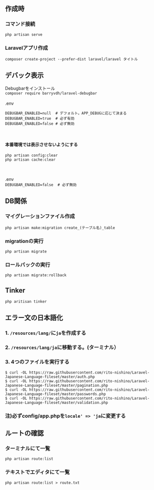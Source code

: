 ## 作成時<br>
### コマンド接続<br>
```php artisan serve```
<br>
### Laravelアプリ作成<br>
```composer create-project --prefer-dist laravel/laravel タイトル```
<br>
## デバック表示<br>
Debugbarをインストール<br>
```composer require barryvdh/laravel-debugbar```
<br><br>
.env<br>
```
DEBUGBAR_ENABLED=null  # デフォルト。APP_DEBUGに応じて決まる
DEBUGBAR_ENABLED=true  # 必ず有効
DEBUGBAR_ENABLED=false # 必ず無効
```
<br>

#### 本番環境では表示させないようにする
```
php artisan config:clear
php artisan cache:clear
```
<br><br>
.env<br>
```DEBUGBAR_ENABLED=false  # 必ず無効```
<br>
## DB関係<br>

### マイグレーションファイル作成<br>
```php artisan make:migration create_(テーブル名)_table```
<br>
### migrationの実行<br>
```php artisan migrate```<br>
### ロールバックの実行<br>
```php artisan migrate:rollback```<br>
## Tinker<br>
```php aritisan tinker```
<br>
## エラー文の日本語化<br>
### 1. ```/resources/lang/```に```ja```を作成する<br>
### 2. ```/resources/lang/ja```に移動する。(ターミナル）<br>
### 3. 4つのファイルを実行する<br>
```
$ curl -OL https://raw.githubusercontent.com/rito-nishino/Laravel-Japanese-Language-fileset/master/auth.php
$ curl -OL https://raw.githubusercontent.com/rito-nishino/Laravel-Japanese-Language-fileset/master/pagination.php
$ curl -OL https://raw.githubusercontent.com/rito-nishino/Laravel-Japanese-Language-fileset/master/passwords.php
$ curl -OL https://raw.githubusercontent.com/rito-nishino/Laravel-Japanese-Language-fileset/master/validation.php
```

### 注)必ずconfig/app.phpを```locale' => 'ja```に変更する<br>
## ルートの確認<br>
### ターミナルにて一覧
```php artisan route:list```
<br>
### テキストでエディタにて一覧
```php artisan route:list > route.txt```
<br>
